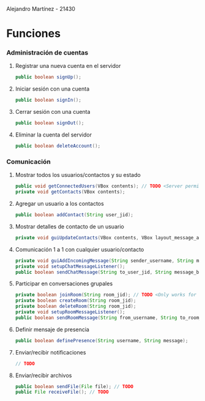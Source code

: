 Alejandro Martínez - 21430

# Funciones
### Administración de cuentas
1) Registrar una nueva cuenta en el servidor
	```java
	public boolean signUp();
	```
2) Iniciar sesión con una cuenta
	```java
	public boolean signIn();
	```
3) Cerrar sesión con una cuenta
	```java
	public boolean signOut();
	```
4) Eliminar la cuenta del servidor
	```java
	public boolean deleteAccount();
	```
### Comunicación
1) Mostrar todos los usuarios/contactos y su estado
	```java
	public void getConnectedUsers(VBox contents); // TODO <Server permissions?>
	private void getContacts(VBox contents);
	```
2) Agregar un usuario a los contactos
	```java
	public boolean addContact(String user_jid);
	```
3) Mostrar detalles de contacto de un usuario
	```java
	private void guiUpdateContacts(VBox contents, VBox layout_message_area, TextArea field_message, TextField field_user, Roster roster);
	```
4) Comunicación 1 a 1 con cualquier usuario/contacto
	```java
	private void guiAddIncomingMessage(String sender_username, String message, VBox contents);
	private void setupChatMessageListener();
	public boolean sendChatMessage(String to_user_jid, String message_body);
	```
5) Participar en conversaciones grupales
	```java
	private boolean joinRoom(String room_jid); // TODO <Only works for the same user, server permissions?>
	private boolean createRoom(String room_jid);
	private boolean deleteRoom(String room_jid);
	private void setupRoomMessageListener();
	public boolean sendRoomMessage(String from_username, String to_room_jid, String message_body);
	```
6) Definir mensaje de presencia
	```java
	public boolean definePresence(String username, String message);
	```
7) Enviar/recibir notificaciones
	```java
	// TODO
	```
8) Enviar/recibir archivos
	```java
	public boolean sendFile(File file); // TODO
	public File receiveFile(); // TODO
	```